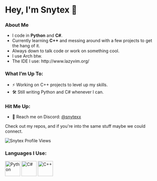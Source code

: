 <h1>Hey, I'm Snytex 👋</h1>

<h3>About Me</h3>
<ul>
  <li>I code in <strong>Python</strong> and <strong>C#</strong>.</li>
  <li>Currently learning <strong>C++</strong> and messing around with a few projects to get the hang of it.</li>
  <li>Always down to talk code or work on something cool.</li>
  <li>I use Arch btw.</li>
  <li>The IDE I use: http://www.lazyvim.org/</li>
</ul>

<h3>What I’m Up To:</h3>
<ul>
  <li>⚡ Working on C++ projects to level up my skills.</li>
  <li>🛠️ Still writing Python and C# whenever I can.</li>
</ul>

<h3>Hit Me Up:</h3>
<ul>
  <li>💬 Reach me on Discord: <a href="https://discordapp.com/users/snytexx">@snytexx</a></li>
</ul>

<p>Check out my repos, and if you're into the same stuff maybe we could connect.</p>

<p>
  <img src="https://komarev.com/ghpvc/?username=snytex&label=Profile%20views&color=blue&style=flat" alt="Snytex Profile Views" />
</p>

<h3>Languages I Use:</h3>
<p>
  <img src="https://cdn.jsdelivr.net/gh/devicons/devicon/icons/python/python-original.svg" alt="Python" width="50" height="50"/>
  <img src="https://cdn.jsdelivr.net/gh/devicons/devicon/icons/csharp/csharp-original.svg" alt="C#" width="50" height="50"/>
  <img src="https://cdn.jsdelivr.net/gh/devicons/devicon/icons/cplusplus/cplusplus-original.svg" alt="C++" width="50" height="50"/>
</p>
